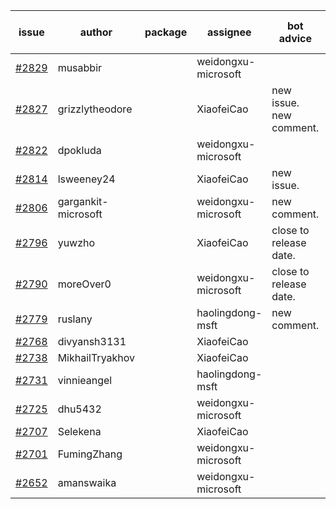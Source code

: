 | issue | author | package | assignee | bot advice | created date of issue | target release date | date from target |
| ------ | ------ | ------ | ------ | ------ | ------ | ------ | :-----: |
| [#2829](https://github.com/Azure/sdk-release-request/issues/2829) | musabbir |  | weidongxu-microsoft |  | 05-19 | 06-02 |  |
| [#2827](https://github.com/Azure/sdk-release-request/issues/2827) | grizzlytheodore |  | XiaofeiCao | new issue. new comment. | 05-19 | 05-24 |  |
| [#2822](https://github.com/Azure/sdk-release-request/issues/2822) | dpokluda |  | weidongxu-microsoft |  | 05-18 | 05-31 |  |
| [#2814](https://github.com/Azure/sdk-release-request/issues/2814) | lsweeney24 |  | XiaofeiCao | new issue. | 05-16 | 05-30 |  |
| [#2806](https://github.com/Azure/sdk-release-request/issues/2806) | gargankit-microsoft |  | weidongxu-microsoft | new comment. | 05-16 | 06-15 |  |
| [#2796](https://github.com/Azure/sdk-release-request/issues/2796) | yuwzho |  | XiaofeiCao | close to release date.  | 05-16 | 05-23 | 2 |
| [#2790](https://github.com/Azure/sdk-release-request/issues/2790) | moreOver0 |  | weidongxu-microsoft | close to release date.  | 05-12 | 05-19 | -1 |
| [#2779](https://github.com/Azure/sdk-release-request/issues/2779) | ruslany |  | haolingdong-msft | new comment. | 05-12 | 05-24 |  |
| [#2768](https://github.com/Azure/sdk-release-request/issues/2768) | divyansh3131 |  | XiaofeiCao |  | 05-10 | 06-07 |  |
| [#2738](https://github.com/Azure/sdk-release-request/issues/2738) | MikhailTryakhov |  | XiaofeiCao |  | 04-25 | 05-02 |  |
| [#2731](https://github.com/Azure/sdk-release-request/issues/2731) | vinnieangel |  | haolingdong-msft |  | 04-21 | 05-05 |  |
| [#2725](https://github.com/Azure/sdk-release-request/issues/2725) | dhu5432 |  | weidongxu-microsoft |  | 04-21 | 05-02 |  |
| [#2707](https://github.com/Azure/sdk-release-request/issues/2707) | Selekena |  | XiaofeiCao |  | 04-15 | 05-02 |  |
| [#2701](https://github.com/Azure/sdk-release-request/issues/2701) | FumingZhang |  | weidongxu-microsoft |  | 04-15 | 04-19 |  |
| [#2652](https://github.com/Azure/sdk-release-request/issues/2652) | amanswaika |  | weidongxu-microsoft |  | 04-01 | 04-11 |  |
